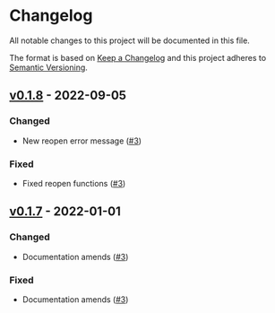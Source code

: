 # Changelog

All notable changes to this project will be documented in this file.

The format is based on [Keep a Changelog](http://keepachangelog.com/en/1.0.0/)
and this project adheres to [Semantic Versioning](http://semver.org/spec/v2.0.0.html).

## [v0.1.8](https://github.com/javanile/php-imap2/compare/0.1.8...0.1.7) - 2022-09-05

### Changed

- New reopen error message ([#3](https://github.com/javanile/php-imap2/issues/3))

### Fixed

- Fixed reopen functions ([#3](https://github.com/javanile/php-imap2/issues/3))



## [v0.1.7](https://github.com/javanile/php-imap2/compare/0.1.7...0.1.0) - 2022-01-01

### Changed
 
- Documentation amends ([#3](https://github.com/javanile/php-imap2/issues/3)) 

### Fixed

- Documentation amends ([#3](https://github.com/javanile/php-imap2/issues/3)) 
